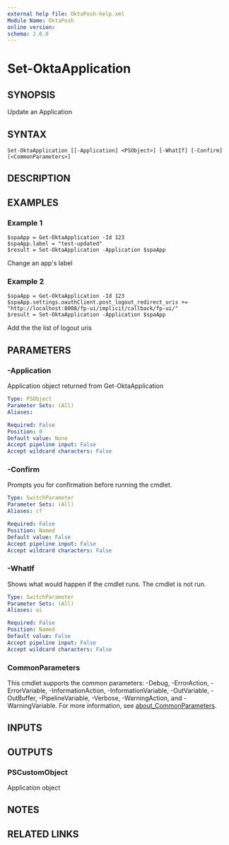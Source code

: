 ```yaml
---
external help file: OktaPosh-help.xml
Module Name: OktaPosh
online version:
schema: 2.0.0
---
```


# Set-OktaApplication

## SYNOPSIS
Update an Application

## SYNTAX

```
Set-OktaApplication [[-Application] <PSObject>] [-WhatIf] [-Confirm] [<CommonParameters>]
```

## DESCRIPTION

## EXAMPLES

### Example 1
```
$spaApp = Get-OktaApplication -Id 123
$spaApp.label = "test-updated"
$result = Set-OktaApplication -Application $spaApp
```

Change an app's label

### Example 2
```
$spaApp = Get-OktaApplication -Id 123
$spaApp.settings.oauthClient.post_logout_redirect_uris += "http://localhost:8008/fp-ui/implicit/callback/fp-ui/"
$result = Set-OktaApplication -Application $spaApp
```

Add the the list of logout uris

## PARAMETERS

### -Application
Application object returned from Get-OktaApplication

```yaml
Type: PSObject
Parameter Sets: (All)
Aliases:

Required: False
Position: 0
Default value: None
Accept pipeline input: False
Accept wildcard characters: False
```

### -Confirm
Prompts you for confirmation before running the cmdlet.

```yaml
Type: SwitchParameter
Parameter Sets: (All)
Aliases: cf

Required: False
Position: Named
Default value: False
Accept pipeline input: False
Accept wildcard characters: False
```

### -WhatIf
Shows what would happen if the cmdlet runs.
The cmdlet is not run.

```yaml
Type: SwitchParameter
Parameter Sets: (All)
Aliases: wi

Required: False
Position: Named
Default value: False
Accept pipeline input: False
Accept wildcard characters: False
```

### CommonParameters
This cmdlet supports the common parameters: -Debug, -ErrorAction, -ErrorVariable, -InformationAction, -InformationVariable, -OutVariable, -OutBuffer, -PipelineVariable, -Verbose, -WarningAction, and -WarningVariable. For more information, see [about_CommonParameters](http://go.microsoft.com/fwlink/?LinkID=113216).

## INPUTS

## OUTPUTS

### PSCustomObject
Application object

## NOTES

## RELATED LINKS
